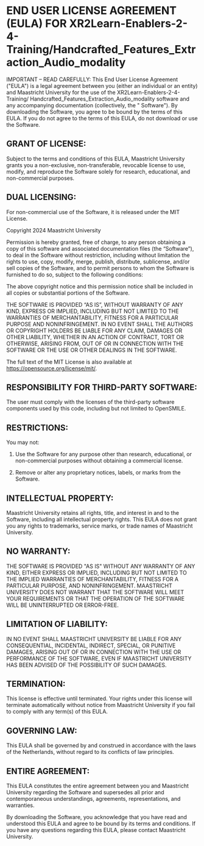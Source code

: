 # END USER LICENSE AGREEMENT (EULA)  FOR XR2Learn-Enablers-2-4-Training/Handcrafted_Features_Extraction_Audio_modality

IMPORTANT – READ CAREFULLY: This End User License Agreement ("EULA") is a legal agreement between you (either an
individual or an entity) and Maastricht University for the use of the XR2Learn-Enablers-2-4-Training/
Handcrafted_Features_Extraction_Audio_modality software and any accompanying documentation (collectively, the "
Software"). By downloading the Software, you agree to be bound by the terms of this EULA. If you do not agree to the
terms of this EULA, do not download or use the Software.

## GRANT OF LICENSE:

Subject to the terms and conditions of this EULA, Maastricht University grants you a non-exclusive, non-transferable,
revocable license to use, modify, and reproduce the Software solely for research, educational, and non-commercial
purposes.

## DUAL LICENSING:

For non-commercial use of the Software, it is released under the MIT License.

Copyright 2024 Maastricht University

Permission is hereby granted, free of charge, to any person obtaining a copy of this software and associated
documentation files (the “Software”), to deal in the Software without restriction, including without limitation the
rights to use, copy, modify, merge, publish, distribute, sublicense, and/or sell copies of the Software, and to permit
persons to whom the Software is furnished to do so, subject to the following conditions:

The above copyright notice and this permission notice shall be included in all copies or substantial portions of the
Software.

THE SOFTWARE IS PROVIDED “AS IS”, WITHOUT WARRANTY OF ANY KIND, EXPRESS OR IMPLIED, INCLUDING BUT NOT LIMITED TO THE
WARRANTIES OF MERCHANTABILITY, FITNESS FOR A PARTICULAR PURPOSE AND NONINFRINGEMENT. IN NO EVENT SHALL THE AUTHORS OR
COPYRIGHT HOLDERS BE LIABLE FOR ANY CLAIM, DAMAGES OR OTHER LIABILITY, WHETHER IN AN ACTION OF CONTRACT, TORT OR
OTHERWISE, ARISING FROM, OUT OF OR IN CONNECTION WITH THE SOFTWARE OR THE USE OR OTHER DEALINGS IN THE SOFTWARE.

The full text of the MIT License is also available at https://opensource.org/license/mit/.

## RESPONSIBILITY FOR THIRD-PARTY SOFTWARE:

The user must comply with the licenses of the third-party software components used by this code, including but not
limited to OpenSMILE.

## RESTRICTIONS:

You may not:

1. Use the Software for any purpose other than research, educational, or non-commercial purposes without obtaining a
   commercial license.

2. Remove or alter any proprietary notices, labels, or marks from the Software.

## INTELLECTUAL PROPERTY:

Maastricht University retains all rights, title, and interest in and to the Software, including all intellectual
property rights. This EULA does not grant you any rights to trademarks, service marks, or trade names of Maastricht
University.

## NO WARRANTY:

THE SOFTWARE IS PROVIDED "AS IS" WITHOUT ANY WARRANTY OF ANY KIND, EITHER EXPRESS OR IMPLIED, INCLUDING BUT NOT LIMITED
TO THE IMPLIED WARRANTIES OF MERCHANTABILITY, FITNESS FOR A PARTICULAR PURPOSE, AND NONINFRINGEMENT. MAASTRICHT
UNIVERSITY DOES NOT WARRANT THAT THE SOFTWARE WILL MEET YOUR REQUIREMENTS OR THAT THE OPERATION OF THE SOFTWARE WILL BE
UNINTERRUPTED OR ERROR-FREE.

## LIMITATION OF LIABILITY:

IN NO EVENT SHALL MAASTRICHT UNIVERSITY BE LIABLE FOR ANY CONSEQUENTIAL, INCIDENTAL, INDIRECT, SPECIAL, OR PUNITIVE
DAMAGES, ARISING OUT OF OR IN CONNECTION WITH THE USE OR PERFORMANCE OF THE SOFTWARE, EVEN IF MAASTRICHT UNIVERSITY HAS
BEEN ADVISED OF THE POSSIBILITY OF SUCH DAMAGES.

## TERMINATION:

This license is effective until terminated. Your rights under this license will terminate automatically without notice
from Maastricht University if you fail to comply with any term(s) of this EULA.

## GOVERNING LAW:

This EULA shall be governed by and construed in accordance with the laws of the Netherlands, without regard to its
conflicts of law principles.

## ENTIRE AGREEMENT:

This EULA constitutes the entire agreement between you and Maastricht University regarding the Software and supersedes
all prior and contemporaneous understandings, agreements, representations, and warranties.

By downloading the Software, you acknowledge that you have read and understood this EULA and agree to be bound by its
terms and conditions. If you have any questions regarding this EULA, please contact Maastricht University. 
